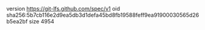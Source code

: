 version https://git-lfs.github.com/spec/v1
oid sha256:5b7cb116e2d9ea5db3d1defa45bd8fb19588feff9ea91900030565d26b5ea2bf
size 4954
